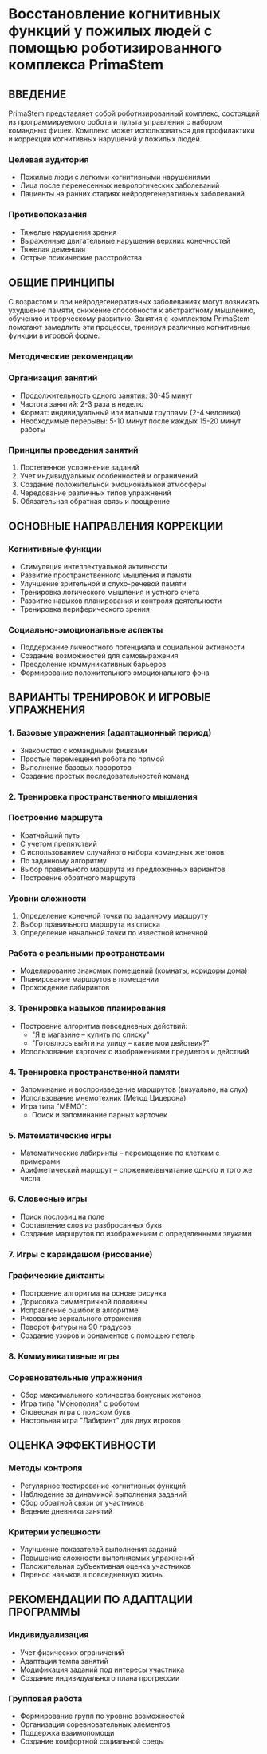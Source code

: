 # Восстановление когнитивных функций у пожилых людей с помощью роботизированного комплекса PrimaStem

## ВВЕДЕНИЕ

PrimaStem представляет собой роботизированный комплекс, состоящий из программируемого робота и пульта управления с набором командных фишек. Комплекс может использоваться для профилактики и коррекции когнитивных нарушений у пожилых людей.

### Целевая аудитория

- Пожилые люди с легкими когнитивными нарушениями
- Лица после перенесенных неврологических заболеваний
- Пациенты на ранних стадиях нейродегенеративных заболеваний

### Противопоказания

- Тяжелые нарушения зрения
- Выраженные двигательные нарушения верхних конечностей
- Тяжелая деменция
- Острые психические расстройства

## ОБЩИЕ ПРИНЦИПЫ

С возрастом и при нейродегенеративных заболеваниях могут возникать ухудшение памяти, снижение способности к абстрактному мышлению, обучению и творческому развитию. Занятия с комплектом PrimaStem помогают замедлить эти процессы, тренируя различные когнитивные функции в игровой форме.

### Методические рекомендации

### Организация занятий

- Продолжительность одного занятия: 30-45 минут
- Частота занятий: 2-3 раза в неделю
- Формат: индивидуальный или малыми группами (2-4 человека)
- Необходимые перерывы: 5-10 минут после каждых 15-20 минут работы

### Принципы проведения занятий

1. Постепенное усложнение заданий
2. Учет индивидуальных особенностей и ограничений
3. Создание положительной эмоциональной атмосферы
4. Чередование различных типов упражнений
5. Обязательная обратная связь и поощрение

## ОСНОВНЫЕ НАПРАВЛЕНИЯ КОРРЕКЦИИ

### Когнитивные функции

- Стимуляция интеллектуальной активности
- Развитие пространственного мышления и памяти
- Улучшение зрительной и слухо-речевой памяти
- Тренировка логического мышления и устного счета
- Развитие навыков планирования и контроля деятельности
- Тренировка периферического зрения

### Социально-эмоциональные аспекты

- Поддержание личностного потенциала и социальной активности
- Создание возможностей для самовыражения
- Преодоление коммуникативных барьеров
- Формирование положительного эмоционального фона

## ВАРИАНТЫ ТРЕНИРОВОК И ИГРОВЫЕ УПРАЖНЕНИЯ

### 1. Базовые упражнения (адаптационный период)

- Знакомство с командными фишками
- Простые перемещения робота по прямой
- Выполнение базовых поворотов
- Создание простых последовательностей команд

### 2. Тренировка пространственного мышления

### Построение маршрута

- Кратчайший путь
- С учетом препятствий
- С использованием случайного набора командных жетонов
- По заданному алгоритму
- Выбор правильного маршрута из предложенных вариантов
- Построение обратного маршрута

### Уровни сложности

1. Определение конечной точки по заданному маршруту
2. Выбор правильного маршрута из списка
3. Определение начальной точки по известной конечной

### Работа с реальными пространствами

- Моделирование знакомых помещений (комнаты, коридоры дома)
- Планирование маршрутов в помещении
- Прохождение лабиринтов

### 3. Тренировка навыков планирования

- Построение алгоритма повседневных действий:
    - "Я в магазине – купить по списку"
    - "Готовлюсь выйти на улицу – какие мои действия?"
- Использование карточек с изображениями предметов и действий

### 4. Тренировка пространственной памяти

- Запоминание и воспроизведение маршрутов (визуально, на слух)
- Использование мнемотехник (Метод Цицерона)
- Игра типа "МЕМО":
    - Поиск и запоминание парных карточек

### 5. Математические игры

- Математические лабиринты – перемещение по клеткам с примерами
- Арифметический маршрут – сложение/вычитание одного и того же числа

### 6. Словесные игры

- Поиск пословиц на поле
- Составление слов из разбросанных букв
- Создание маршрутов по изображениям с определенными звуками

### 7. Игры с карандашом (рисование)

### Графические диктанты

- Построение алгоритма на основе рисунка
- Дорисовка симметричной половины
- Исправление ошибок в алгоритме
- Рисование зеркального отражения
- Поворот фигуры на 90 градусов
- Создание узоров и орнаментов с помощью петель

### 8. Коммуникативные игры

### Соревновательные упражнения

- Сбор максимального количества бонусных жетонов
- Игра типа "Монополия" с роботом
- Словесная игра с поиском букв
- Настольная игра "Лабиринт" для двух игроков

## ОЦЕНКА ЭФФЕКТИВНОСТИ

### Методы контроля

- Регулярное тестирование когнитивных функций
- Наблюдение за динамикой выполнения заданий
- Сбор обратной связи от участников
- Ведение дневника занятий

### Критерии успешности

- Улучшение показателей выполнения заданий
- Повышение сложности выполняемых упражнений
- Положительная субъективная оценка участников
- Перенос навыков в повседневную жизнь

## РЕКОМЕНДАЦИИ ПО АДАПТАЦИИ ПРОГРАММЫ

### Индивидуализация

- Учет физических ограничений
- Адаптация темпа занятий
- Модификация заданий под интересы участника
- Создание индивидуального плана прогрессии

### Групповая работа

- Формирование групп по уровню возможностей
- Организация соревновательных элементов
- Поддержка взаимопомощи
- Создание комфортной социальной среды
  